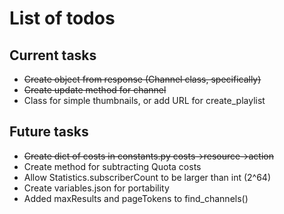 # List of todos

## Current tasks

- ~~Create object from response (Channel class, specifically)~~
- ~~Create update method for channel~~
- Class for simple thumbnails, or add URL for create_playlist

## Future tasks

- ~~Create dict of costs in constants.py costs->resource->action~~
- Create method for subtracting Quota costs
- Allow Statistics.subscriberCount to be larger than int (2^64)
- Create variables.json for portability
- Added maxResults and pageTokens to find_channels()
